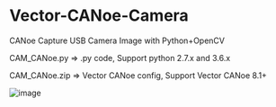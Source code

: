 # Vector-CANoe-Camera
CANoe Capture USB Camera Image with Python+OpenCV

CAM_CANoe.py  => .py code, Support python 2.7.x and 3.6.x

CAM_CANoe.zip => Vector CANoe config, Support Vector CANoe 8.1+

![image](https://github.com/hmq2018/Vector-CANoe-Camera/blob/master/CANoe_Camera.png)


